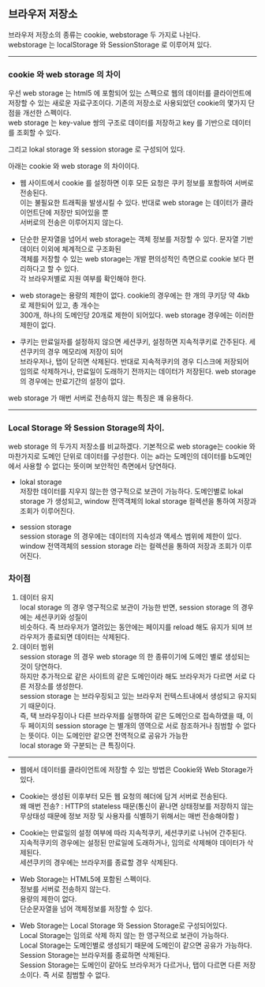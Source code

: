## 브라우저 저장소  

브라우저 저장소의 종류는 cookie, webstorage 두 가지로 나뉜다.  
webstorage 는 localStorage 와 SessionStorage 로 이루어져 있다.  

<hr>

 ### cookie 와 web storage 의 차이  
 
 우선 web storage 는 html5 에 포함되어 있는 스펙으로 웹의 데이터를 클라이언트에 저장할 수 있는 새로운 자료구조이다.  기존의 저장소로 사용되었던 cookie의 몇가지 단점을 개선한 스펙이다.  
 web storage 는 key-value 쌍의 구조로 데이터를 저장하고 key 를 기반으로 데이터를 조회할 수 있다.  
 
 그리고 lokal storage 와 session storage 로 구성되어 있다.  
 
 아래는 cookie 와 web storage 의 차이이다.  
- 웹 사이트에서 cookie 를 설정하면 이후 모든 요청은 쿠키 정보를 포함하여 서버로 전송된다.  
   이는 불필요한 트래픽을 발생시킬 수 있다. 반대로 web storage 는 데이터가 클라이언트단에 저장만 되어있을 뿐  
   서버로의 전송은 이루어지지 않는다.  
   
- 단순한 문자열을 넘어서 web storage는 객체 정보를 저장할 수 있다. 문자열 기반 데이터 이외에 체계적으로 구조화된  
  객체를 저장할 수 있는 web storage는 개발 편의성적인 측면으로 cookie 보다 편리하다고 할 수 있다.  
  각 브라우저별로 지원 여부를 확인해야 한다.   
  
- web storage는 용량의 제한이 없다. cookie의 경우에는 한 개의 쿠키당 약 4kb 로 제한되어 있고, 총 개수는   
  300개, 하나의 도메인당 20개로 제한이 되어있다. web storage 경우에는 이러한 제한이 없다.  
  
- 쿠키는 만료일자를 설정하지 않으면 세션쿠키, 설정하면 지속적쿠키로 간주된다. 세션쿠키의 경우 메모리에 저장이 되어  
  브라우저나, 탭이 닫히면 삭제된다. 반대로 지속적쿠키의 경우 디스크에 저장되어 임의로 삭제하거나, 만료일이 도래하기     전까지는 데이터가 저장된다. web storage 의 경우에는 만료기간의 설정이 없다.    
  
  
 web storage 가 매번 서버로 전송하지 않는 특징은 꽤 유용하다.   
 
 <hr>
 
 ### Local Storage 와 Session Storage의 차이. 
 
 web storage 의 두가지 저장소를 비교하겠다. 기본적으로 web storage는 cookie 와 마찬가지로 도메인 단위로 데이터를 구성한다.  이는 a라는 도메인의 데이터를 b도메인에서 사용할 수 없다는 뜻이며 보안적인 측면에서 당연하다.  
 
 - lokal storage   
   저장한 데이터를 지우지 않는한 영구적으로 보관이 가능하다. 도메인별로 lokal storage 가 생성되고, window 전역객체의 lokal storage 컬렉션을 통하여 저장과 조회가 이루어진다.  

 - session storage   
   session storage 의 경우에는 데이터의 지속성과 액세스 범위에 제한이 있다.  
   window 전역객체의 session storage 라는 컬렉션을 통하여 저장과 조회가 이루어진다.  
   
   
### 차이점  

1. 데이터 유지  
   local storage 의 경우 영구적으로 보관이 가능한 반면, session storage 의 경우에는 세션쿠키와 성질이  
   비슷하다. 즉 브라우저가 열려있는 동안에는 페이지를 reload 해도 유지가 되며 브라우저가 종료되면 데이터는 삭제된다.  
2. 데이터 범위   
   session storage 의 경우 web storage 의 한 종류이기에 도메인 별로 생성되는 것이 당연하다.  
   하지만 추가적으로 같은 사이트의 같은 도메인이라 해도 브라우저가 다르면 서로 다른 저장소를 생성한다.  
   session storage 는 브라우징되고 있는 브라우저 컨텍스트내에서 생성되고 유지되기 때문이다.  
   즉, 택 브라우징이나 다른 브라우저를 실행하여 같은 도메인으로 접속하였을 때, 이 두 페이지의 session storage    는  별개의 영역으로 서로 참조하거나 침범할 수 없다는 뜻이다.  이는 도메인만 같으면 전역적으로 공유가 가능한  
   local storage 와 구분되는 큰 특징이다.  
   
  <hr>
  
- 웹에서 데이터를 클라이언트에 저장할 수 있는 방법은 Cookie와 Web Storage가 있다.    
  
- Cookie는 생성된 이후부터 모든 웹 요청의 헤더에 담겨 서버로 전송된다.  
  왜 매번 전송? : HTTP의 stateless 때문(통신이 끝나면 상태정보를 저장하지 않는 무상태성 때문에 정보 저장 및     사용자를 식별하기 위해서는 매번 전송해야함 )  

- Cookie는 만료일의 설정 여부에 따라 지속적쿠키, 세션쿠키로 나뉘어 간주된다.  
  지속적쿠키의 경우에는 설정된 만료일에 도래하거나, 임의로 삭제해야 데이터가 삭제된다.  
  세션쿠키의 경우에는 브라우저를 종료할 경우 삭제된다.  

- Web Storage는 HTML5에 포함된 스펙이다.  
  정보를 서버로 전송하지 않는다.  
  용량의 제한이 없다.  
  단순문자열을 넘어 객체정보를 저장할 수 있다.  

- Web Storage는 Local Storage 와 Session Storage로 구성되어있다.  
  Local Storage는 임의로 삭제 하지 않는 한 영구적으로 보관이 가능하다.  
  Local Storage는 도메인별로 생성되기 때문에 도메인이 같으면 공유가 가능하다.  
  Session Storage는 브라우저를 종료하면 삭제된다.  
  Session Storage는 도메인이 같아도 브라우저가 다르거나, 탭이 다르면 다른 저장소이다. 즉 서로 침범할 수 없다.  
